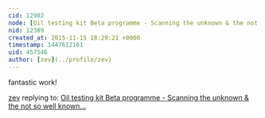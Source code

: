 ```yaml
---
cid: 12902
node: [Oil testing kit Beta programme - Scanning the unknown & the not so well known…](../notes/Cindy_ExCites/11-09-2015/oil-testing-kit-beta-programme-scanning-the-unknown-the-not-so-well-known)
nid: 12389
created_at: 2015-11-15 18:29:21 +0000
timestamp: 1447612161
uid: 457546
author: [zev](../profile/zev)
---
```


fantastic work!

[zev](../profile/zev) replying to: [Oil testing kit Beta programme - Scanning the unknown & the not so well known…](../notes/Cindy_ExCites/11-09-2015/oil-testing-kit-beta-programme-scanning-the-unknown-the-not-so-well-known)

